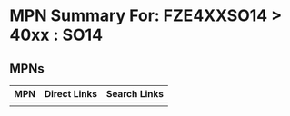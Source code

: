 



# MPN Summary For: FZE4XXSO14 > 40xx : SO14

## MPNs
  

|MPN|Direct Links|Search Links|
| :--- | :--- | :--- |
||||
